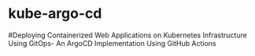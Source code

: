 # kube-argo-cd

#Deploying Containerized Web Applications on Kubernetes Infrastructure Using GitOps- An ArgoCD Implementation Using GitHub Actions



